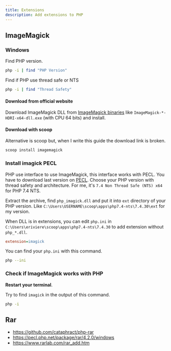 ```yaml
---
title: Extensions
description: Add extensions to PHP
---
```


## ImageMagick

### Windows

Find PHP version.

```sh
php -i | find "PHP Version"
```

Find if PHP use thread safe or NTS

```sh
php -i | find "Thread Safety"
```

#### Download from official website

Download ImageMagick DLL from [ImageMagick binaries](https://imagemagick.org/script/download.php#windows) like `ImageMagick-*-HDRI-x64-dll.exe` (with CPU 64 bits) and install.

#### Download with scoop

Alternative is scoop but, when I write this guide the download link is broken.

```sh
scoop install imagemagick
```

### Install imagick PECL

PHP use interface to use ImageMagick, this interface works with PECL. You have to download last version on [PECL](https://pecl.php.net/package/imagick/3.7.0/windows). Choose your PHP version with thread safety and architecture. For me, it's `7.4 Non Thread Safe (NTS) x64` for PHP 7.4 NTS.

Extract the archive, find `php_imagick.dll` and put it into `ext` directory of your PHP version. Like `C:\Users\USERNAME\scoop\apps\php7.4-nts\7.4.30\ext` for my version.

When DLL is in extensions, you can edit `php.ini` in `C:\Users\eriviere\scoop\apps\php7.4-nts\7.4.30` to add extension without `php_*.dll`.

```ini:php.ini
extension=imagick
```

You can find your `php.ini` with this command.

```sh
php --ini
```

### Check if ImageMagick works with PHP

**Restart your terminal**.

Try to find `imagick` in the output of this command.

```sh
php -i
```

## Rar

- <https://github.com/cataphract/php-rar>
- <https://pecl.php.net/package/rar/4.2.0/windows>
- <https://www.rarlab.com/rar_add.htm>

